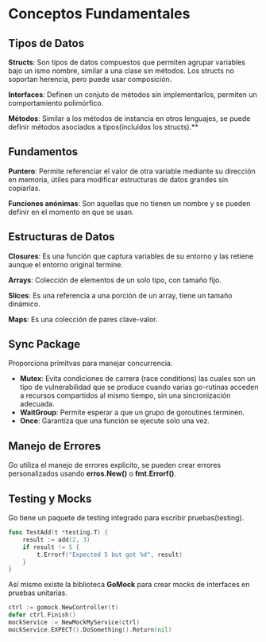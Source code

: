 # Conceptos Fundamentales
## Tipos de Datos
**Structs**: Son tipos de datos compuestos que permiten agrupar variables bajo un ismo nombre, similar a una clase sin métodos. Los structs no soportan herencia, pero puede usar composición.

**Interfaces**: Definen un conjuto de métodos sin implementarlos, permiten un comportamiento polimórfico. 

**Métodos**: Similar a los métodos de instancia en otros lenguajes, se puede definir métodos asociados a tipos(incluidos los structs).**
## Fundamentos
**Puntero**: Permite referenciar el valor de otra variable mediante su dirección en memoria, útiles para modificar estructuras de datos grandes sin copiarlas.

**Funciones anónimas**: Son aquellas que no tienen un nombre y se pueden definir en el momento en que se usan.

## Estructuras de Datos

**Closures**: Es una función que captura variables de su entorno y las retiene aunque el entorno original termine.

**Arrays**: Colección de elementos de un solo tipo, con tamaño fijo.

**Slices**: Es una referencia a una porción de un array, tiene un tamaño dinámico.

**Maps**: Es una colección de pares clave-valor.

## Sync Package
Proporciona primitvas para manejar concurrencia.
* **Mutex**: Evita condiciones de carrera (race conditions) las cuales son un tipo de vulnerabilidad que se produce cuando varias go-rutinas acceden a recursos compartidos al mismo tiempo, sin una sincronización adecuada.
* **WaitGroup**: Permite esperar a que un grupo de goroutines terminen.
* **Once**: Garantiza que una función se ejecute solo una vez.

## Manejo de Errores
Go utiliza el manejo de errores explícito, se pueden crear errores personalizados usando **erros.New()** o **fmt.Errorf()**.

## Testing y Mocks
Go tiene un paquete de testing integrado para escribir pruebas(testing).
```go
func TestAdd(t *testing.T) {
    result := add(2, 3)
    if result != 5 {
        t.Errorf("Expected 5 but got %d", result)
    }
}
```
Así mismo existe la biblioteca **GoMock** para crear mocks de interfaces en pruebas unitarias.
```go
ctrl := gomock.NewController(t)
defer ctrl.Finish()
mockService := NewMockMyService(ctrl)
mockService.EXPECT().DoSomething().Return(nil)
```